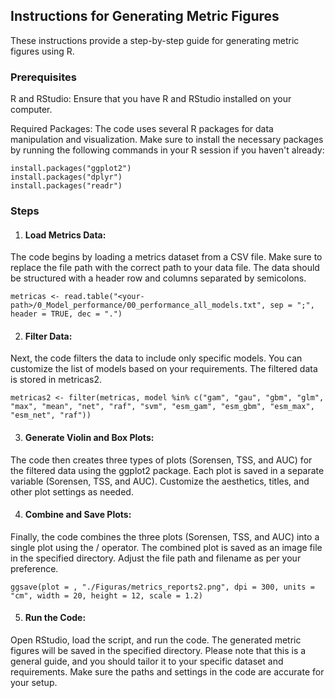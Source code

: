 ## Instructions for Generating Metric Figures
These instructions provide a step-by-step guide for generating metric figures using R.

### Prerequisites
R and RStudio: Ensure that you have R and RStudio installed on your computer.

Required Packages: The code uses several R packages for data manipulation and visualization. Make sure to install the necessary packages by running the following commands in your R session if you haven't already:

````
install.packages("ggplot2")
install.packages("dplyr")
install.packages("readr")
````

### Steps

1. #### Load Metrics Data:

The code begins by loading a metrics dataset from a CSV file. Make sure to replace the file path with the correct path to your data file. The data should be structured with a header row and columns separated by semicolons.

````
metricas <- read.table("<your-path>/0_Model_performance/00_performance_all_models.txt", sep = ";", header = TRUE, dec = ".")
````

2. #### Filter Data:

Next, the code filters the data to include only specific models. You can customize the list of models based on your requirements. The filtered data is stored in metricas2.

````
metricas2 <- filter(metricas, model %in% c("gam", "gau", "gbm", "glm", "max", "mean", "net", "raf", "svm", "esm_gam", "esm_gbm", "esm_max", "esm_net", "raf"))
````

3. #### Generate Violin and Box Plots:

The code then creates three types of plots (Sorensen, TSS, and AUC) for the filtered data using the ggplot2 package. Each plot is saved in a separate variable (Sorensen, TSS, and AUC).
Customize the aesthetics, titles, and other plot settings as needed.

4. #### Combine and Save Plots:

Finally, the code combines the three plots (Sorensen, TSS, and AUC) into a single plot using the / operator.
The combined plot is saved as an image file in the specified directory. Adjust the file path and filename as per your preference.

````
ggsave(plot = , "./Figuras/metrics_reports2.png", dpi = 300, units = "cm", width = 20, height = 12, scale = 1.2)
````

5. #### Run the Code:

Open RStudio, load the script, and run the code. The generated metric figures will be saved in the specified directory.
Please note that this is a general guide, and you should tailor it to your specific dataset and requirements. Make sure the paths and settings in the code are accurate for your setup.